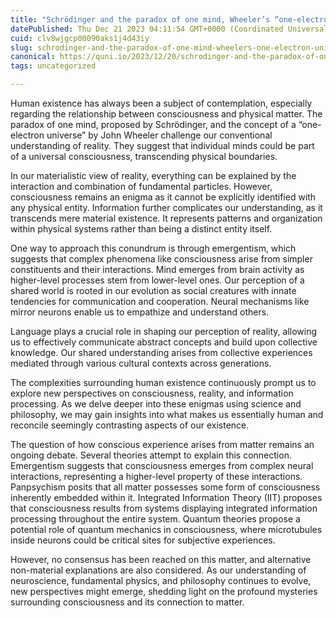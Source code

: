 ```yaml
---
title: "Schrödinger and the paradox of one mind, Wheeler’s “one-electron universe”"
datePublished: Thu Dec 21 2023 04:11:54 GMT+0000 (Coordinated Universal Time)
cuid: clv8wjgcp00090aks1j4d43iy
slug: schrodinger-and-the-paradox-of-one-mind-wheelers-one-electron-universe
canonical: https://quni.io/2023/12/20/schrodinger-and-the-paradox-of-one-mind-wheelers-one-electron-universe/
tags: uncategorized

---
```


Human existence has always been a subject of contemplation, especially regarding the relationship between consciousness and physical matter. The paradox of one mind, proposed by Schrödinger, and the concept of a “one-electron universe” by John Wheeler challenge our conventional understanding of reality. They suggest that individual minds could be part of a universal consciousness, transcending physical boundaries.

In our materialistic view of reality, everything can be explained by the interaction and combination of fundamental particles. However, consciousness remains an enigma as it cannot be explicitly identified with any physical entity. Information further complicates our understanding, as it transcends mere material existence. It represents patterns and organization within physical systems rather than being a distinct entity itself.

One way to approach this conundrum is through emergentism, which suggests that complex phenomena like consciousness arise from simpler constituents and their interactions. Mind emerges from brain activity as higher-level processes stem from lower-level ones. Our perception of a shared world is rooted in our evolution as social creatures with innate tendencies for communication and cooperation. Neural mechanisms like mirror neurons enable us to empathize and understand others.

Language plays a crucial role in shaping our perception of reality, allowing us to effectively communicate abstract concepts and build upon collective knowledge. Our shared understanding arises from collective experiences mediated through various cultural contexts across generations.

The complexities surrounding human existence continuously prompt us to explore new perspectives on consciousness, reality, and information processing. As we delve deeper into these enigmas using science and philosophy, we may gain insights into what makes us essentially human and reconcile seemingly contrasting aspects of our existence.

The question of how conscious experience arises from matter remains an ongoing debate. Several theories attempt to explain this connection. Emergentism suggests that consciousness emerges from complex neural interactions, representing a higher-level property of these interactions. Panpsychism posits that all matter possesses some form of consciousness inherently embedded within it. Integrated Information Theory (IIT) proposes that consciousness results from systems displaying integrated information processing throughout the entire system. Quantum theories propose a potential role of quantum mechanics in consciousness, where microtubules inside neurons could be critical sites for subjective experiences.

However, no consensus has been reached on this matter, and alternative non-material explanations are also considered. As our understanding of neuroscience, fundamental physics, and philosophy continues to evolve, new perspectives might emerge, shedding light on the profound mysteries surrounding consciousness and its connection to matter.